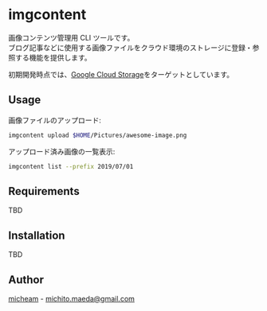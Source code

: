 # imgcontent

画像コンテンツ管理用 CLI ツールです。  
ブログ記事などに使用する画像ファイルをクラウド環境のストレージに登録・参照する機能を提供します。

初期開発時点では、[Google Cloud Storage]をターゲットとしています。  

## Usage

画像ファイルのアップロード:

```sh
imgcontent upload $HOME/Pictures/awesome-image.png
```

アップロード済み画像の一覧表示:

```sh
imgcontent list --prefix 2019/07/01
```

## Requirements

TBD

## Installation

TBD

## Author
[micheam](https://github.com/micheam) - <michito.maeda@gmail.com>


[Google Cloud Storage]: https://cloud.google.com/storage/

